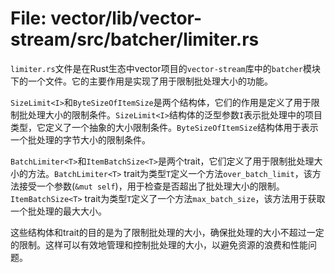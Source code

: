 # File: vector/lib/vector-stream/src/batcher/limiter.rs

`limiter.rs`文件是在Rust生态中vector项目的`vector-stream`库中的`batcher`模块下的一个文件。它的主要作用是实现了用于限制批处理大小的功能。

`SizeLimit<I>`和`ByteSizeOfItemSize`是两个结构体，它们的作用是定义了用于限制批处理大小的限制条件。`SizeLimit<I>`结构体的泛型参数`I`表示批处理中的项目类型，它定义了一个抽象的大小限制条件。`ByteSizeOfItemSize`结构体用于表示一个批处理的字节大小的限制条件。

`BatchLimiter<T>`和`ItemBatchSize<T>`是两个trait，它们定义了用于限制批处理大小的方法。`BatchLimiter<T>` trait为类型`T`定义一个方法`over_batch_limit`，该方法接受一个参数(`&mut self`)，用于检查是否超出了批处理大小的限制。`ItemBatchSize<T>` trait为类型`T`定义了一个方法`max_batch_size`，该方法用于获取一个批处理的最大大小。

这些结构体和trait的目的是为了限制批处理的大小，确保批处理的大小不超过一定的限制。这样可以有效地管理和控制批处理的大小，以避免资源的浪费和性能问题。

